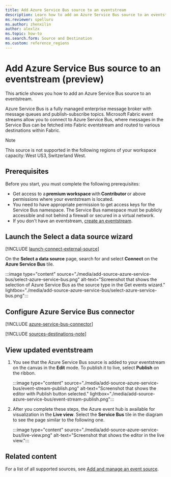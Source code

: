 ```yaml
---
title: Add Azure Service Bus source to an eventstream
description: Learn how to add an Azure Service Bus source to an eventstream. This feature is currently in preview. 
ms.reviewer: spelluru
ms.author: zhenxilin
author: alexlzx
ms.topic: how-to
ms.search.form: Source and Destination
ms.custom: reference_regions
---
```


# Add Azure Service Bus source to an eventstream (preview)
This article shows you how to add an Azure Service Bus source to an eventstream.  

Azure Service Bus is a fully managed enterprise message broker with message queues and publish-subscribe topics. Microsoft Fabric event streams allow you to connect to Azure Service Bus, where messages in the Service Bus can be fetched into Fabric eventstream and routed to various destinations within Fabric. 

> [!NOTE]
> This source is not supported in the following regions of your workspace capacity: West US3, Switzerland West.  

## Prerequisites 
Before you start, you must complete the following prerequisites: 

- Get access to a **premium workspace** with **Contributor** or above permissions where your eventstream is located. 
- You need to have appropriate permission to get access keys for the Service Bus namespace. The Service Bus namespace must be publicly accessible and not behind a firewall or secured in a virtual network. 
- If you don't have an eventstream, [create an eventstream](create-manage-an-eventstream.md). 

## Launch the Select a data source wizard
[!INCLUDE [launch-connect-external-source](./includes/launch-connect-external-source.md)]

On the **Select a data source** page, search for and select **Connect** on the **Azure Service Bus** tile.

:::image type="content" source="./media/add-source-azure-service-bus/select-azure-service-bus.png" alt-text="Screenshot that shows the selection of Azure Service Bus as the source type in the Get events wizard." lightbox="./media/add-source-azure-service-bus/select-azure-service-bus.png":::


## Configure Azure Service Bus connector
[!INCLUDE [azure-service-bus-connector](./includes/azure-service-bus-source-connector.md)]

[!INCLUDE [sources-destinations-note](./includes/sources-destinations-note.md)]

## View updated eventstream

1. You see that the Azure Service Bus source is added to your eventstream on the canvas in the **Edit** mode. To publish it to live, select **Publish** on the ribbon.

    :::image type="content" source="./media/add-source-azure-service-bus/event-stream-publish.png" alt-text="Screenshot that shows the editor with Publish button selected." lightbox="./media/add-source-azure-service-bus/event-stream-publish.png":::
1. After you complete these steps, the Azure event hub is available for visualization in the **Live view**. Select the **Service Bus** tile in the diagram to see the page similar to the following one.

    :::image type="content" source="./media/add-source-azure-service-bus/live-view.png" alt-text="Screenshot that shows the editor in the live view.":::



## Related content
For a list of all supported sources, see [Add and manage an event source](add-manage-eventstream-sources.md).